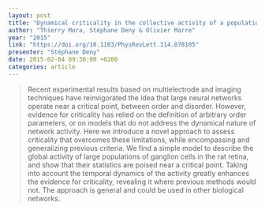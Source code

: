```yaml
---
layout: post
title: "Dynamical criticality in the collective activity of a population of retinal neurons"
author: "Thierry Mora, Stéphane Deny & Olivier Marre"
year: "2015"
link: "https://doi.org/10.1103/PhysRevLett.114.078105"
presenter: "Stéphane Deny"
date: 2015-02-04 09:30:00 +0200
categories: article
---
```


> Recent experimental results based on multielectrode and imaging techniques
> have reinvigorated the idea that large neural networks operate near a critical
> point, between order and disorder. However, evidence for criticality has
> relied on the definition of arbitrary order parameters, or on models that do
> not address the dynamical nature of network activity. Here we introduce a
> novel approach to assess criticality that overcomes these limitations, while
> encompassing and generalizing previous criteria. We find a simple model to
> describe the global activity of large populations of ganglion cells in the rat
> retina, and show that their statistics are poised near a critical point.
> Taking into account the temporal dynamics of the activity greatly enhances the
> evidence for criticality, revealing it where previous methods would not. The
> approach is general and could be used in other biological networks.
